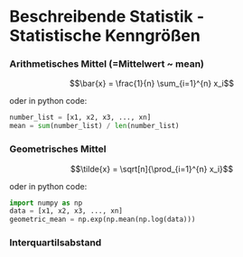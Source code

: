 # Beschreibende Statistik - Statistische Kenngrößen

### Arithmetisches Mittel (=Mittelwert ~ mean)

$$\bar{x} = \frac{1}{n} \sum_{i=1}^{n} x_i$$

oder in python code:

```python
number_list = [x1, x2, x3, ..., xn]
mean = sum(number_list) / len(number_list)
```

### Geometrisches Mittel

$$\tilde{x} = \sqrt[n]{\prod_{i=1}^{n} x_i}$$

oder in python code:

```python
import numpy as np
data = [x1, x2, x3, ..., xn]
geometric_mean = np.exp(np.mean(np.log(data)))
```

### Interquartilsabstand
